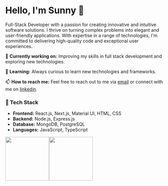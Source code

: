 # Hello, I'm Sunny 👋

Full-Stack Developer with a passion for creating innovative and intuitive software solutions. I thrive on turning complex problems into elegant and user-friendly applications. With expertise in a range of technologies, I'm committed to delivering high-quality code and exceptional user experiences.

🔭 **Currently working on:** Improving my skills in full stack development and exploring new technologies.

🌱 **Learning:** Always curious to learn new technologies and frameworks.

📫 **How to reach me:** Feel free to reach out to me via [email](mailto:sanyasappadu4@gmail.com) or connect with me on [linkedin](https://www.linkedin.com/in/sanyasappadu-gadu/).

### 🚀 Tech Stack

- **Frontend:** React.js, Next.js, Material UI, HTML, CSS
- **Backend:** Node.js, Express.js
- **Database:** MongoDB, PostgreSQL
- **Languages:** JavaScript, TypeScript

<img height="137px" src="https://github-readme-stats.vercel.app/api?username=sanyasappadu&hide_border=true&show_icons=true&include_all_commits=true&count_private=true&line_height=21&text_color=000&icon_color=000&bg_color=0,E6F7FF,B3E0FF,80C7FF,4DA3FF&theme=graywhite" /><!-- wi*quL3fcV --><img height="137px" src="https://github-readme-stats.vercel.app/api/top-langs/?username=sanyasappadu&hide=html&hide_border=true&layout=compact&langs_count=6&exclude_repo=comp426,Redventures-Movie-Quotes&text_color=000&icon_color=fff&&bg_color=0,E6F7FF,B3E0FF,80C7FF,4DA3FF&theme=graywhite" />
